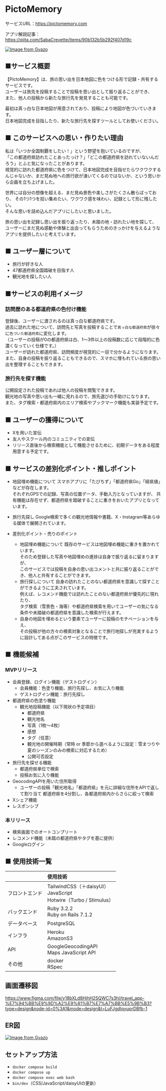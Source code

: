 # PictoMemory

サービスURL：https://pictomemory.com    

アプリ解説記事：https://qiita.com/SabaCrevette/items/90b132b5b292f407d19c

[![Image from Gyazo](https://i.gyazo.com/87e4d2de1fe517232ac53aa05bd86102.png)](https://gyazo.com/87e4d2de1fe517232ac53aa05bd86102)

## ■サービス概要
【PictoMemory】は、旅の思い出を日本地図に色をつける形で記録・共有するサービスです。  
ユーザーは旅先を投稿することで投稿を思い出として振り返ることができ、  
また、他人の投稿から新たな旅行先を発見することも可能です。  

最初は真っ白な日本地図が用意されており、投稿により地図が色づいていきます。  
日本地図完成を目指したり、新たな旅行先を探すツールとしてお使いください。  

## ■ このサービスへの思い・作りたい理由

私は「いつか全国制覇をしたい！」という野望を抱いているのですが、  
「この都道府県訪れたことあったっけ？」「どこの都道府県を訪れていないんだろう」とふと気になったことがあります。  
視覚的に訪れた都道府県に色をつけて、日本地図完成を目指せたらワクワクするんじゃないか、まだ見ぬ地への旅行欲が湧いてくるのではないか、という思いから企画を立ち上げました。  

世界には自分の想像を超える、まだ見ぬ景色や楽しさがたくさん散らばっており、
その1つ1つを拾い集めたい、ワクワク感を味わい、記録として形に残したい。  
そんな思いを詰め込んだアプリにしたいと思いました。  

旅の思い出を記録し思い出を振り返ったり、未踏の地・訪れたい地を探して、  
ユーザーにまだ見ぬ感動や体験と出会ってもらうためのきっかけを与えるようなアプリを提供したいと考えています。  

## ■ ユーザー層について
- 旅行が好きな人
- 47都道府県全国踏破を目指す人
- 観光地を探したい人

## ■サービスの利用イメージ
### 訪問歴のある都道府県の色付け機能
登録後、ユーザーに渡されるのは真っ白な都道府県です。  
過去に訪れた地について、訪問先と写真を投稿することで`真っ白な都道府県`が徐々に`色づいた都道府県`に変化します。  
（ユーザーの投稿が0の都道府県は白、1〜3件以上の投稿数に応じて段階的に色濃くなっていく仕様です。）   
ユーザーが訪れた都道府県、訪問頻度が視覚的に一目で分かるようになります。  
また、自身の投稿を振り返ることもできるので、スマホに埋もれている旅の思い出を整理することもできます。

### 旅行先を探す機能
公開設定された投稿であれば他人の投稿を閲覧できます。  
観光地の写真や思い出も一緒に見れるので、旅先選びの手助けになります。  
また、タグ検索・都道府県内のエリア検索やブックマーク機能も実装予定です。  

## ■ ユーザーの獲得について
- Xを用いた宣伝
- 友人やスクール内のコミュニティでの宣伝
- リリース直後から検索機能として機能させるために、初期データをある程度用意する予定です。

## ■ サービスの差別化ポイント・推しポイント
- 地図埋め機能について
  スマホアプリに「たびちず」「都道府県Go」「経県値」などが存在します。  
  それぞれGPSでの記録、写真の位置データ、手動入力となっていますが、 
  共有機能は存在せず、都道府県を踏破することに重きをおいたアプリとなっています。

- 旅行先探し
  Google検索で多くの観光地情報や書籍、X・Instagram等あらゆる媒体で展開されています。

- 差別化ポイント・売りのポイント
  - 地図埋め機能について
    既存のサービスは地図埋め機能に重きを置かれています。  
    そのため登録した写真や地図埋めの進捗は自身で振り返るに留まりますが、  
    このサービスでは投稿を自身の思い出コメントと共に振り返ることができ、他人と共有することができます。  
  - 旅行探しについて
    自身の訪れたことのない都道府県を意識して探すことができるように工夫されています。  
    例えば、レコメンド機能では訪れたことのない都道府県が優先的に現れたり、  
    タグ検索（雪景色・海等）や都道府県検索を用いてユーザーの気になる条件や未踏破の都道府県を意識した検索が行えます。
  - 自身の地図を埋めるという要素でユーザーに投稿のモチベーションを与え、  
    その投稿が他の方々の検索対象となることで旅行地探しが充実するように設計してある点がこのサービスの特徴です。

## ■ 機能候補
### MVPリリース
- 会員登録、ログイン機能（ゲストログイン）
  - 会員機能：色塗り機能、旅行先探し、お気に入り機能
  - ゲストログイン機能：旅行先探し
- 都道府県の色塗り機能
  - 観光地投稿機能（以下現状の予定項目）
    - 都道府県
    - 観光地名
    - 写真（1枚〜4枚）
    - 感想
    - タグ（任意）
    - 観光地の開催時期（常時 or 季節から選べるように設定：雪まつりや夏のシーズンのみの検索に対応するため）
    - 公開可否設定
- 旅行先を探せる機能
  - 都道府県単位で検索
  - 投稿お気に入り機能
- GeocodingAPIを用いた住所取得
  - ユーザーの投稿「観光地名」「都道府県」を元に詳細な住所をAPIで返して割り当て
    都道府県を4分割し、各都道府県内からさらに絞って検索
- Xシェア機能
- レスポンシブ

### 本リリース
- 検索画面でのオートコンプリート
- レコメンド機能（未踏の都道府県やタグを基に提供）
- Googleログイン

## ■ 使用技術一覧
|  | 使用技術 |
|:-----------|:------------|
| フロントエンド       | TailwindCSS（＋daisyUI）<br>JavaScript<br>Hotwire（Turbo / Stimulus）|
| バックエンド     | Ruby 3.2.2<br>Ruby on Rails 7.1.2      |
| データベース       | PostgreSQL        |
| インフラ         | Heroku <br> AmazonS3         |
| API       | GoogleGeocodingAPI <br> Maps JavaScript API |
| その他    | docker <br> RSpec  |

## 画面遷移図
https://www.figma.com/file/y18bXLd8HjhH2SQWC7s3hl/travel_app-%E7%94%BB%E9%9D%A2%E9%81%B7%E7%A7%BB%E5%9B%B3?type=design&node-id=0%3A1&mode=design&t=LuFJgdIqyuprDBfb-1

## ER図
[![Image from Gyazo](https://i.gyazo.com/0e9c8a44ad8962e2c117a86e111da0a2.png)](https://gyazo.com/0e9c8a44ad8962e2c117a86e111da0a2)

## セットアップ方法
- `docker compose build`
- `docker compose up`
- `docker compose exec web bash`
- `bin/dev`（CSS/JavaScript/daisyUIの更新）